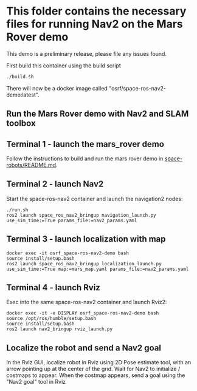 # This folder contains the necessary files for running Nav2 on the Mars Rover demo

This demo is a preliminary release, please file any issues found.

First build this container using the build script

```bash
./build.sh
```

There will now be a docker image called "osrf/space-ros-nav2-demo:latest".

## Run the Mars Rover demo with Nav2 and SLAM toolbox

## Terminal 1 - launch the mars_rover demo

Follow the instructions to build and run the mars rover demo in [space-robots/README.md](../space_robots/README.md).

## Terminal 2 - launch Nav2

Start the space-ros-nav2 container and launch the navigation2 nodes:

```
./run.sh
ros2 launch space_ros_nav2_bringup navigation_launch.py use_sim_time:=True params_file:=nav2_params.yaml
```

## Terminal 3 - launch localization with map

```
docker exec -it osrf_space-ros-nav2-demo bash
source install/setup.bash
ros2 launch space_ros_nav2_bringup localization_launch.py use_sim_time:=True map:=mars_map.yaml params_file:=nav2_params.yaml
```

## Terminal 4 - launch Rviz

Exec into the same space-ros-nav2 container and launch Rviz2:

```
docker exec -it -e DISPLAY osrf_space-ros-nav2-demo bash
source /opt/ros/humble/setup.bash
source install/setup.bash
ros2 launch nav2_bringup rviz_launch.py
```

## Localize the robot and send a Nav2 goal

In the Rviz GUI, localize robot in Rviz using 2D Pose estimate tool, with an arrow pointing up at the center of the grid.
Wait for Nav2 to initialize / costmaps to appear.
When the costmap appears, send a goal using the "Nav2 goal" tool in Rviz
